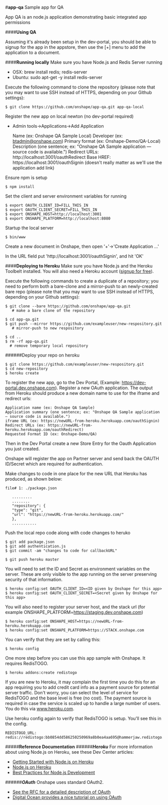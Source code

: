 #**app-qa**
Sample app for QA

App QA is an node.js application demonstrating basic integrated app permissions

####**Using QA**

Assuming it's already been setup in the dev-portal, you should be able to signup for the app in the appstore, then use
the [+] menu to add the application to a document.

####**Running locally**
Make sure you have Node.js and Redis Server running
* OSX: brew install redis; redis-server
* Ubuntu: sudo apt-get -y install redis-server

Execute the following command to clone the repository (please note that you may want to use SSH instead of HTTPS, depending on your
Github settings):

    $ git clone https://github.com/onshape/app-qa.git app-qa-local

Register the new app on local newton (no dev-portal required)
* Admin tools->Applications->Add Application

    Name (ex: Onshape QA Sample Local)
    Developer (ex: btadmin@onshape.com)
    Primary format (ex: Onshape-Demo/QA-Local)
    Description (one sentence; ex: "Onshape QA Sample application — source code is available.")
    Redirect URLs: http://localhost:3001/oauthRedirect
    Base HREF: https://localhost:3001/oauthSignin (doesn't really matter as we'll use the application add link)

Ensure npm is setup

    $ npm install

Set the client and server environment variables for running

    $ export OAUTH_CLIENT_ID=FILL_THIS_IN
    $ export OAUTH_CLIENT_SECRET=FILL_THIS_IN
    $ export ONSHAPE_HOST=http://localhost:3001
    $ export ONSHAPE_PLATFORM=http://localhost:8080

Startup the local server

    $ bin/www

Create a new document in Onshape, then open '+'->'Create Application ...'

In the URL field put 'http://localhost:3001/oauthSignin', and hit 'OK'

####**Deploying to Heroku**
Make sure you have Node.js and the Heroku Toolbelt installed. You will also need a Heroku account
([signup for free](https://www.heroku.com/)).

Execute the following commands to create a duplicate of a repository; you need to perform both a bare-clone and a
mirror-push to an newly-created bare repo (please note that you may want to use SSH instead of HTTPS, depending on your
Github settings):

    $ git clone --bare https://github.com/onshape/app-qa.git
       # make a bare clone of the repository

    $ cd app-qa.git
    $ git push --mirror https://github.com/exampleuser/new-respository.git
       # mirror-push to new respository

    $ cd ..
    $ rm -rf app-qa.git
      # remove temporary local repository

######Deploy your repo on heroku

    $ git clone https://github.com/exampleuser/new-respository.git
    $ cd new-repository
    $ heroku create

To register the new app, go to the Dev Portal, (Example: https://dev-portal.dev.onshape.com).
Register a new OAuth application.  The output from Heroku should produce a new domain name to use for the
iframe and redirect urls:

    Application name (ex: Onshape QA Sample)
    Application summary (one sentence; ex: "Onshape QA Sample application — source code is available.")
    iframe URL (ex: https://newURL-from-heroku.herokuapp.com/oauthSignin)
    Redirect URLs (ex: https://newURL-from-heroku.herokuapp.com/oauthRedirect)
    Requested Format ID (ex: Onshape-Demo/QA)

Then in the Dev Portal create a new Store Entry for the Oauth Application you just created.

Onshape will register the app on Partner server and send back the OAUTH ID/Secret which are required for authentication.

Make changes to code in one place for the new URL that Heroku has produced, as shown below:

    file# 1: ./package.json

       .........
       ........
       "repository": {
       "type": "git",
       "url": "https://newURL-from-heroku.herokuapp.com/"
       },
       ...........

Push the local repo code along with code changes to heruko

    $ git add package.json
    $ git add authentication.js
    $ git commit -am "changes to code for callbackURL"

    $ git push heroku master

You will need to set the ID and Secret as environment variables on the server. These are only visible to the app running
on the server preserving security of that information.

    $ heroku config:set OAUTH_CLIENT_ID=<ID given by Onshape for this app>
    $ heroku config:set OAUTH_CLIENT_SECRET=<Secret given by Onshape for this app>

You will also need to register your server host, and the stack url
(for example ONSHAPE_PLATFORM=https://staging.dev.onshape.com)

    $ heroku config:set ONSHAPE_HOST=https://newURL-from-heroku.herokuapp.com
    $ heroku config:set ONSHAPE_PLATFORM=https://STACK.onshape.com

You can verify that they are set by calling this:

    $ heroku config

One more step before you can use this app sample with Onshape. It requires RedisTOGO.

    $ heroku addons:create redistogo

If you are new to Heroku, it may complain the first time you do this for an app requiring you to add credit card info
as a payment source for potential server traffic. Don't worry, you can select the level of service for RedisTOGO and
the base level is free (no cost). The payment source is required in case the service is scaled up to handle a large
number of users. You do this via www.heroku.com.

Use heroku config again to verify that RedisTOGO is setup. You'll see this in the config.

    REDISTOGO_URL:        redis://redistogo:bb0854dd586250250969a8b0ea4aa695@hammerjaw.redistogo.com:11093/



#####**Reference Documentation**
######***Heroku***
For more information about using Node.js on Heroku, see these Dev Center articles:

 -  [Getting Started with Node.js on Heroku](https://devcenter.heroku.com/articles/getting-started-with-nodejs)
 -  [Node.js on Heroku](https://devcenter.heroku.com/categories/nodejs)
 -  [Best Practices for Node.js Development](https://devcenter.heroku.com/articles/node-best-practices)

######***OAuth***
Onshape uses standard OAuth2.
 - [See the RFC for a detailed description of OAuth](https://tools.ietf.org/html/rfc6749)
 - [Digital Ocean provides a nice tutorial on using OAuth](https://www.digitalocean.com/community/tutorials/an-introduction-to-oauth-2)
